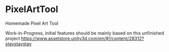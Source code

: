 # PixelArtTool
Homemade Pixel Art Tool

Work-in-Progress, initial features should be mainly based on this unfinished project
https://www.assetstore.unity3d.com/en/#!/content/28312?staystaystay

